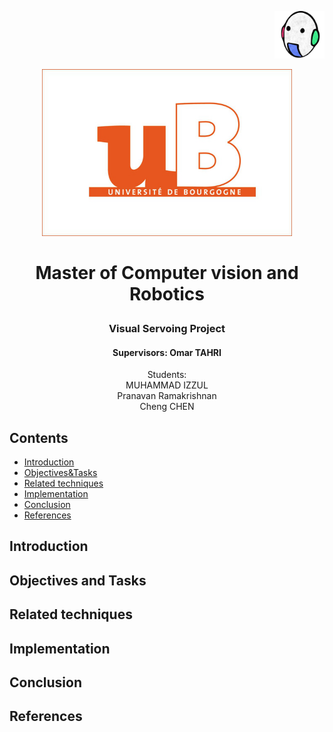 <p align="right">  
   <img src = "images/vibot.png" width = 80>
</p >

<p align="center">  
   <img src = "images/ub.png" width = 400>
</p >

# <p align="center">Master of Computer vision and Robotics</p >   
<h3 align="center">Visual Servoing Project</h3> 

   
<h4 align="center"> 
Supervisors: Omar TAHRI
</h4> 

<p align="center">                       
Students: <br>  
 MUHAMMAD IZZUL<br> Pranavan Ramakrishnan<br> Cheng CHEN
</p>

## Contents
- [Introduction](#introduction)
- [Objectives&Tasks](#Objectives-and-Tasks)
- [Related techniques](#Related-techniques)
- [Implementation](#Implementation)
- [Conclusion](#Conclusion)
- [References](#References)


## Introduction




## Objectives and Tasks




## Related techniques




## Implementation




## Conclusion




## References

